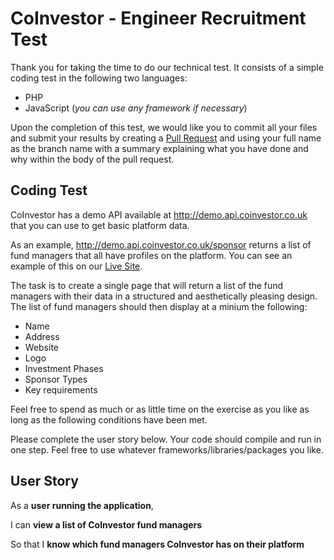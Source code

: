 # CoInvestor - Engineer Recruitment Test

Thank you for taking the time to do our technical test. It consists of a simple coding test in the following two languages:

* PHP
* JavaScript (_you can use any framework if necessary_)

Upon the completion of this test, we would like you to commit all your files and submit your results by creating a [Pull Request](https://github.com/CoInvestor/test/pulls) and using your full name as the branch name with a summary explaining what you have done and why within the body of the pull request.

## Coding Test

CoInvestor has a demo API available at http://demo.api.coinvestor.co.uk that you can use to get basic platform data.

As an example, http://demo.api.coinvestor.co.uk/sponsor returns a list of fund managers that all have profiles on the platform. You can see an example of this on our [Live Site](https://www.coinvestor.co.uk/managers).

The task is to create a single page that will return a list of the fund managers with their data in a structured and aesthetically pleasing design. The list of fund managers should then display at a minium the following:

* Name
* Address
* Website
* Logo
* Investment Phases
* Sponsor Types
* Key requirements

Feel free to spend as much or as little time on the exercise as you like as long as the following conditions have been met.

Please complete the user story below. Your code should compile and run in one step. Feel free to use whatever frameworks/libraries/packages you like.

## User Story

As a **user running the application**,

I can **view a list of CoInvestor fund managers**

So that I **know which fund managers CoInvestor has on their platform**
